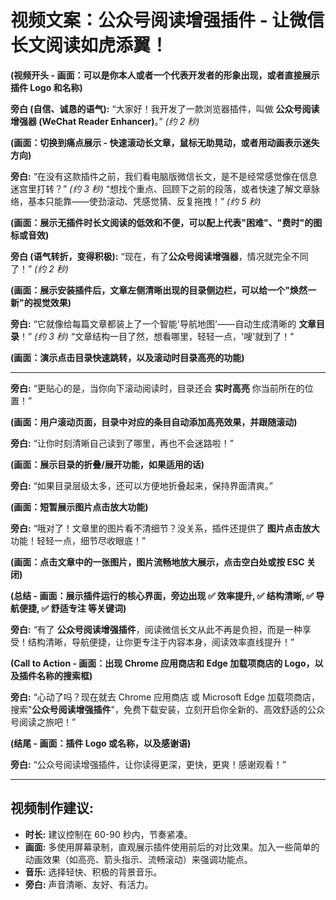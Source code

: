 # 视频文案：公众号阅读增强插件 - 让微信长文阅读如虎添翼！

**(视频开头 - 画面：可以是你本人或者一个代表开发者的形象出现，或者直接展示插件 Logo 和名称)**

**旁白 (自信、诚恳的语气):** “大家好！我开发了一款浏览器插件，叫做 **公众号阅读增强器 (WeChat Reader Enhancer)**。” _(约 2 秒)_

**(画面：切换到痛点展示 - 快速滚动长文章，鼠标无助晃动，或者用动画表示迷失方向)**

**旁白:** “在没有这款插件之前，我们看电脑版微信长文，是不是经常感觉像在信息迷宫里打转？” _(约 3 秒)_ “想找个重点、回顾下之前的段落，或者快速了解文章脉络，基本只能靠——使劲滚动、凭感觉猜、反复拖拽！” _(约 5 秒)_

**(画面：展示无插件时长文阅读的低效和不便，可以配上代表"困难"、"费时"的图标或音效)**

**旁白 (语气转折，变得积极):** “现在，有了**公众号阅读增强器**，情况就完全不同了！” _(约 2 秒)_

**(画面：展示安装插件后，文章左侧清晰出现的目录侧边栏，可以给一个"焕然一新"的视觉效果)**

**旁白:** “它就像给每篇文章都装上了一个智能'导航地图'——自动生成清晰的 **文章目录**！” _(约 3 秒)_ “文章结构一目了然，想看哪里，轻轻一点，'嗖'就到了！”

**(画面：演示点击目录快速跳转，以及滚动时目录高亮的功能)**

---

**旁白:** “更贴心的是，当你向下滚动阅读时，目录还会 **实时高亮** 你当前所在的位置！”

**(画面：用户滚动页面，目录中对应的条目自动添加高亮效果，并跟随滚动)**

**旁白:** “让你时刻清晰自己读到了哪里，再也不会迷路啦！”

**(画面：展示目录的折叠/展开功能，如果适用的话)**

**旁白:** “如果目录层级太多，还可以方便地折叠起来，保持界面清爽。”

**(画面：短暂展示图片点击放大功能)**

**旁白:** “哦对了！文章里的图片看不清细节？没关系，插件还提供了 **图片点击放大** 功能！轻轻一点，细节尽收眼底！”

**(画面：点击文章中的一张图片，图片流畅地放大展示，点击空白处或按 ESC 关闭)**

**(总结 - 画面：展示插件运行的核心界面，旁边出现 ✅ 效率提升, ✅ 结构清晰, ✅ 导航便捷, ✅ 舒适专注 等关键词)**

**旁白:** “有了 **公众号阅读增强插件**，阅读微信长文从此不再是负担，而是一种享受！结构清晰，导航便捷，让你更专注于内容本身，阅读效率直线提升！”

**(Call to Action - 画面：出现 Chrome 应用商店和 Edge 加载项商店的 Logo，以及插件名称的搜索框)**

**旁白:** “心动了吗？现在就去 Chrome 应用商店 或 Microsoft Edge 加载项商店，搜索"**公众号阅读增强插件**"，免费下载安装，立刻开启你全新的、高效舒适的公众号阅读之旅吧！”

**(结尾 - 画面：插件 Logo 或名称，以及感谢语)**

**旁白:** “公众号阅读增强插件，让你读得更深，更快，更爽！感谢观看！”

---

## 视频制作建议:

- **时长:** 建议控制在 60-90 秒内，节奏紧凑。
- **画面:** 多使用屏幕录制，直观展示插件使用前后的对比效果。加入一些简单的动画效果（如高亮、箭头指示、流畅滚动）来强调功能点。
- **音乐:** 选择轻快、积极的背景音乐。
- **旁白:** 声音清晰、友好、有活力。
